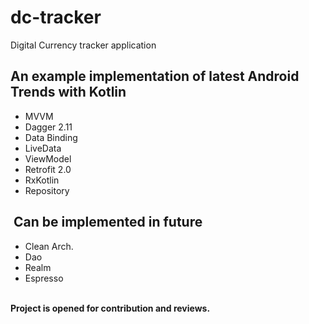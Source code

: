 # dc-tracker
Digital Currency tracker application<br>

## An example implementation of latest Android Trends with Kotlin
- MVVM
- Dagger 2.11
- Data Binding
- LiveData
- ViewModel
- Retrofit 2.0
- RxKotlin
- Repository

##  Can be implemented in future
- Clean Arch.
- Dao 
- Realm
- Espresso

<br>
<b>Project is opened for contribution and reviews.</b>
